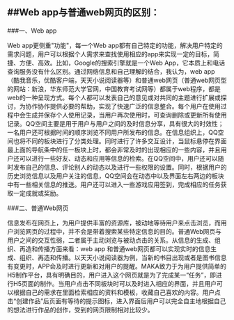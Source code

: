 ##Web app与普通web网页的区别：
---

###一、Web app

Web app更侧重"功能"，每一个Web app都有自己特定的功能，解决用户特定的需求问题，用户可以根据个人需求来查找使用相应的app来实现一定的目标，简捷、方便、高效。比如，Google的搜索引擎就是一个Web App，它本质上和电话查询服务没有什么区别。通过网络信息和自己理解的结合，我认为，web app（酷我音乐，优酷客户端，天天小说阅读器等）和普通web网页（普通web网页型的网站：新浪，华东师范大学官网，中国教育考试网等）都属于web程序，都是web的一种呈现方式。每个人都可以发表自己的意见或对共同的主题进行扩展或探讨，为协作协作提供必要的帮助，实现了快速广泛的信息整合。每个用户在使用过程中会生成并保存个人使用记录，当用户再次使用时，可查询删除或更新所有使用记录。QQ空间主要是用于用户与用户之间的及时信息分享，具有很大的时效性；一名用户还可根据时间的顺序浏览不同用户所发布的信息。在信息组织上，QQ空间也将不同的板块进行了分类处理。同时进行了许多交互设计，当鼠标悬停在界面最上面的导航条中的任一板块上时，都会非常及时的出现相应的一些内容，并且用户还可以进行一些好友、动态和应用等信息的检索。在QQ空间中，用户还可以随时发布自己的信息、评论别人的动态以及进行一些权限的设置。同时，根据用户的历史浏览信息以及用户关注的信息，QQ空间会在动态中以及界面左右两边的板块中有一些相关信息的推送。用户还可以进入一些游戏应用签到，完成相应的任务获取一定成就或奖励。

###二、普通Web网页

信息发布在网页上，为用户提供丰富的资源库，被动地等待用户来点击浏览，而用户浏览网页的过程中，并不会是带着搜索某些特定信息的目的。普通Web网页与用户之间的交互性弱，二者属于主动浏览与被动点击的关系。从信息的生成、组织、再造和传播方面来看：web app 和普通web网页都可以实现实时的信息生成、组织、再造和传播。以天天小说阅读器为例，当新的书目出现或者是图书信息有变更时，APP会及时进行更新和对用户的提醒。MAKA致力于为用户提供简单的H5制作平台，具有明确目的，用户进入这个网页就是为了完成某一“任务”，即进行H5页面的制作。当用户点击不同板块时可以及时进入相应的界面，并且用户可以根据自己的需求在里面检索相应的资料和模板，收藏自己喜欢的内容。用户点击“创建作品”后页面有等待的提示图标，进入界面后用户可以完全自主地根据自己的想法进行作品的创作，受到的网页限制相对比较少。